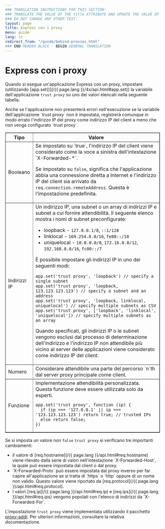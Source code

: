 ```yaml
---
### TRANSLATION INSTRUCTIONS FOR THIS SECTION:
### TRANSLATE THE VALUE OF THE title ATTRIBUTE AND UPDATE THE VALUE OF THE lang ATTRIBUTE. 
### DO NOT CHANGE ANY OTHER TEXT. 
layout: page
title: Express con i proxy
menu: guide
lang: it
redirect_from: "/guide/behind-proxies.html"
### END HEADER BLOCK - BEGIN GENERAL TRANSLATION
---
```


# Express con i proxy

Quando si esegue un'applicazione Express con un proxy, impostare (utilizzando [app.set()](/{{ page.lang }}/4x/api.html#app.set)) la variabile dell'applicazione `trust proxy` su uno dei valori elencati nella seguente tabella.

<div class="doc-box doc-info" markdown="1">
Anche se l'applicazione non presenterà errori nell'esecuzione se la variabile dell'applicazione `trust proxy` non è impostata, registrerà comunque in modo errato l'indirizzo IP del proxy come indirizzo IP del client a meno che non venga configurato `trust proxy`.
</div>

<table class="doctable" border="1" markdown="1">
  <thead><tr><th>Tipo</th><th>Valore</th></tr></thead>
  <tbody>
    <tr>
      <td>Booleano</td>
<td markdown="1">
Se impostato su `true`, l'indirizzo IP del client viene considerato come la voce a sinistra dell'intestazione `X-Forwarded-*`.

Se impostato su `false`, significa che l'applicazione abbia una connessione diretta a Internet e l'indirizzo IP del client sia arrivato da `req.connection.remoteAddress`. Questa è l'impostazione predefinita.
</td>
    </tr>
    <tr>
      <td>Indirizzi IP</td>
<td markdown="1">
Un indirizzo IP, una subnet o un array di indirizzi IP e subnet a cui fornire attendibilità. Il seguente elenco mostra i nomi di subnet preconfigurate:

* loopback - `127.0.0.1/8`, `::1/128`
* linklocal - `169.254.0.0/16`, `fe80::/10`
* uniquelocal - `10.0.0.0/8`, `172.16.0.0/12`, `192.168.0.0/16`, `fc00::/7`

È possibile impostare gli indirizzi IP in uno dei seguenti modi:

<pre>
<code class="language-js" translate="no">app.set('trust proxy', 'loopback') // specify a single subnet
app.set('trust proxy', 'loopback, 123.123.123.123') // specify a subnet and an address
app.set('trust proxy', 'loopback, linklocal, uniquelocal') // specify multiple subnets as CSV
app.set('trust proxy', ['loopback', 'linklocal', 'uniquelocal']) // specify multiple subnets as an array</code>
</pre>

Quando specificati, gli indirizzi IP o le subnet vengono esclusi dal processo di determinazione dell'indirizzo e l'indirizzo IP non attendibile più vicino al server delle applicazioni viene considerato come indirizzo IP del client.
</td>
    </tr>
    <tr>
      <td>Numero</td>
<td markdown="1">
Considerare attendibile una parte del percorso `n`th dal server proxy principale come client.
</td>
    </tr>
    <tr>
      <td>Funzione</td>
<td markdown="1">
Implementazione attendibilità personalizzata. Questa funzione deve essere utilizzata solo da esperti.
<pre>
<code class="language-js" translate="no">app.set('trust proxy', function (ip) {
  if (ip === '127.0.0.1' || ip === '123.123.123.123') return true; // trusted IPs
  else return false;
})</code>
</pre>
</td>
    </tr>
  </tbody>
</table>

Se si imposta un valore non `false` `trust proxy` si verificano tre importanti cambiamenti:

<ul>
  <li markdown="1">Il valore di [req.hostname](/{{ page.lang }}/api.html#req.hostname) viene rilevato dalla serie di valori nell'intestazione `X-Forwarded-Host`, la quale può essere impostata dal client o dal proxy.
  </li>
  <li markdown="1">`X-Forwarded-Proto` può essere impostata dal proxy inverso per far capire all'applicazione se si tratta di `https` o `http` oppure di un nome non valido. Questo valore viene riportato da [req.protocol](/{{ page.lang }}/api.html#req.protocol).
  </li>
  <li markdown="1">I valori [req.ip](/{{ page.lang }}/api.html#req.ip) e [req.ips](/{{ page.lang }}/api.html#req.ips) vengono popolati con l'elenco di indirizzi da `X-Forwarded-For`.
  </li>
</ul>

L'impostazione `trust proxy` viene implementata utilizzando il pacchetto [proxy-addr](https://www.npmjs.com/package/proxy-addr). Per ulteriori informazioni, consultare la relativa documentazione.

